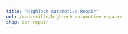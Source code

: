 ```yaml
---
title: "HighTech Automotive Repair"
url: /cedarville/hightech-automotive-repair/
shop: car repair
---
```

